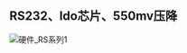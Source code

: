 ## RS232、ldo芯片、550mv压降

![硬件_RS系列1](https://gitee.com/wang_chunfeng/pic-go/raw/master/img/20210216161838.png)

